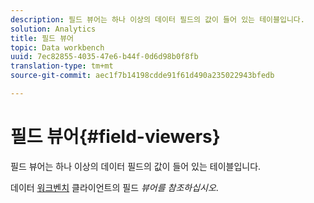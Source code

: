 ```yaml
---
description: 필드 뷰어는 하나 이상의 데이터 필드의 값이 들어 있는 테이블입니다.
solution: Analytics
title: 필드 뷰어
topic: Data workbench
uuid: 7ec82855-4035-47e6-b44f-0d6d98b0f8fb
translation-type: tm+mt
source-git-commit: aec1f7b14198cdde91f61d490a235022943bfedb

---
```



# 필드 뷰어{#field-viewers}

필드 뷰어는 하나 이상의 데이터 필드의 값이 들어 있는 테이블입니다.

데이터 [워크벤치](../../../../home/c-get-started/c-admin-intrf/c-dataset-mgrs/c-fld-vwrs/c-fld-vwrs.md#concept-194cb94501564145ae059e53c0e4bec3) 클라이언트의 필드 *뷰어를 참조하십시오*.
